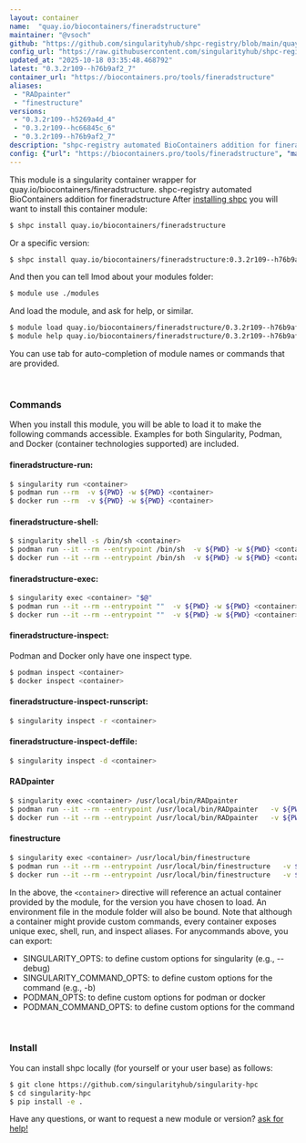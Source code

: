 ```yaml
---
layout: container
name:  "quay.io/biocontainers/fineradstructure"
maintainer: "@vsoch"
github: "https://github.com/singularityhub/shpc-registry/blob/main/quay.io/biocontainers/fineradstructure/container.yaml"
config_url: "https://raw.githubusercontent.com/singularityhub/shpc-registry/main/quay.io/biocontainers/fineradstructure/container.yaml"
updated_at: "2025-10-18 03:35:48.468792"
latest: "0.3.2r109--h76b9af2_7"
container_url: "https://biocontainers.pro/tools/fineradstructure"
aliases:
 - "RADpainter"
 - "finestructure"
versions:
 - "0.3.2r109--h5269a4d_4"
 - "0.3.2r109--hc66845c_6"
 - "0.3.2r109--h76b9af2_7"
description: "shpc-registry automated BioContainers addition for fineradstructure"
config: {"url": "https://biocontainers.pro/tools/fineradstructure", "maintainer": "@vsoch", "description": "shpc-registry automated BioContainers addition for fineradstructure", "latest": {"0.3.2r109--h76b9af2_7": "sha256:8e44382e6ca7b72897a45873e10a975fbdd36fdde0c84c4c552b39142640558b"}, "tags": {"0.3.2r109--h5269a4d_4": "sha256:a1b784484d29614f2da7c53ca3295007e4a6b34bf65969acee22477485856114", "0.3.2r109--hc66845c_6": "sha256:e47b3f841063da965f23eb2566d720882fb7332607ae680e7723e6be0de10f08", "0.3.2r109--h76b9af2_7": "sha256:8e44382e6ca7b72897a45873e10a975fbdd36fdde0c84c4c552b39142640558b"}, "docker": "quay.io/biocontainers/fineradstructure", "aliases": {"RADpainter": "/usr/local/bin/RADpainter", "finestructure": "/usr/local/bin/finestructure"}}
---
```


This module is a singularity container wrapper for quay.io/biocontainers/fineradstructure.
shpc-registry automated BioContainers addition for fineradstructure
After [installing shpc](#install) you will want to install this container module:


```bash
$ shpc install quay.io/biocontainers/fineradstructure
```

Or a specific version:

```bash
$ shpc install quay.io/biocontainers/fineradstructure:0.3.2r109--h76b9af2_7
```

And then you can tell lmod about your modules folder:

```bash
$ module use ./modules
```

And load the module, and ask for help, or similar.

```bash
$ module load quay.io/biocontainers/fineradstructure/0.3.2r109--h76b9af2_7
$ module help quay.io/biocontainers/fineradstructure/0.3.2r109--h76b9af2_7
```

You can use tab for auto-completion of module names or commands that are provided.

<br>

### Commands

When you install this module, you will be able to load it to make the following commands accessible.
Examples for both Singularity, Podman, and Docker (container technologies supported) are included.

#### fineradstructure-run:

```bash
$ singularity run <container>
$ podman run --rm  -v ${PWD} -w ${PWD} <container>
$ docker run --rm  -v ${PWD} -w ${PWD} <container>
```

#### fineradstructure-shell:

```bash
$ singularity shell -s /bin/sh <container>
$ podman run --it --rm --entrypoint /bin/sh  -v ${PWD} -w ${PWD} <container>
$ docker run --it --rm --entrypoint /bin/sh  -v ${PWD} -w ${PWD} <container>
```

#### fineradstructure-exec:

```bash
$ singularity exec <container> "$@"
$ podman run --it --rm --entrypoint ""  -v ${PWD} -w ${PWD} <container> "$@"
$ docker run --it --rm --entrypoint ""  -v ${PWD} -w ${PWD} <container> "$@"
```

#### fineradstructure-inspect:

Podman and Docker only have one inspect type.

```bash
$ podman inspect <container>
$ docker inspect <container>
```

#### fineradstructure-inspect-runscript:

```bash
$ singularity inspect -r <container>
```

#### fineradstructure-inspect-deffile:

```bash
$ singularity inspect -d <container>
```


#### RADpainter

```bash
$ singularity exec <container> /usr/local/bin/RADpainter
$ podman run --it --rm --entrypoint /usr/local/bin/RADpainter   -v ${PWD} -w ${PWD} <container> -c " $@"
$ docker run --it --rm --entrypoint /usr/local/bin/RADpainter   -v ${PWD} -w ${PWD} <container> -c " $@"
```


#### finestructure

```bash
$ singularity exec <container> /usr/local/bin/finestructure
$ podman run --it --rm --entrypoint /usr/local/bin/finestructure   -v ${PWD} -w ${PWD} <container> -c " $@"
$ docker run --it --rm --entrypoint /usr/local/bin/finestructure   -v ${PWD} -w ${PWD} <container> -c " $@"
```



In the above, the `<container>` directive will reference an actual container provided
by the module, for the version you have chosen to load. An environment file in the
module folder will also be bound. Note that although a container
might provide custom commands, every container exposes unique exec, shell, run, and
inspect aliases. For anycommands above, you can export:

 - SINGULARITY_OPTS: to define custom options for singularity (e.g., --debug)
 - SINGULARITY_COMMAND_OPTS: to define custom options for the command (e.g., -b)
 - PODMAN_OPTS: to define custom options for podman or docker
 - PODMAN_COMMAND_OPTS: to define custom options for the command

<br>

### Install

You can install shpc locally (for yourself or your user base) as follows:

```bash
$ git clone https://github.com/singularityhub/singularity-hpc
$ cd singularity-hpc
$ pip install -e .
```

Have any questions, or want to request a new module or version? [ask for help!](https://github.com/singularityhub/singularity-hpc/issues)